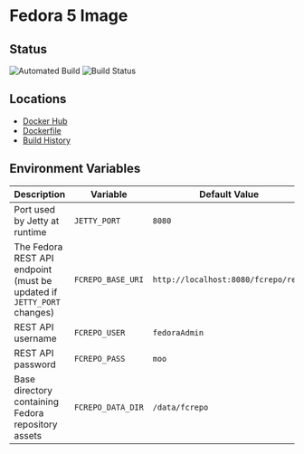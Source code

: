 # Fedora 5 Image

## Status
![Automated Build](https://img.shields.io/docker/cloud/automated/jhuda/fcrepo) ![Build Status](https://img.shields.io/docker/cloud/build/jhuda/fcrepo)

## Locations
* [Docker Hub](https://hub.docker.com/r/jhuda/fcrepo/tags) 
* [Dockerfile](Dockerfile)
* [Build History](https://hub.docker.com/r/jhuda/fcrepo/builds)

## Environment Variables

|Description|Variable|Default Value| 
|---|---|---|   
|Port used by Jetty at runtime|`JETTY_PORT`|`8080`|
|The Fedora REST API endpoint (must be updated if `JETTY_PORT` changes)| `FCREPO_BASE_URI`|`http://localhost:8080/fcrepo/rest`|
|REST API username|`FCREPO_USER`|`fedoraAdmin`|
|REST API password|`FCREPO_PASS`|`moo`|
|Base directory containing Fedora repository assets|`FCREPO_DATA_DIR`|`/data/fcrepo`|
